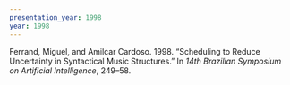 ```yaml
---
presentation_year: 1998
year: 1998
---
```


Ferrand, Miguel, and Amilcar Cardoso. 1998. “Scheduling to Reduce Uncertainty in Syntactical Music Structures.” In <i>14th Brazilian Symposium on Artificial Intelligence</i>, 249–58.